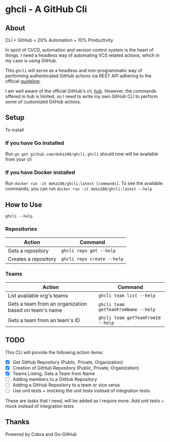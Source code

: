 # ghcli - A GitHub Cli

## About

CLI + GitHub = 20% Automation + 10% Productivity

In spirit of CI/CD, automation and version control system is the heart of things. I need a headless way of automating VCS related actions, which in my case is using GitHub.

This `ghcli` will serve as a headless and non-programmatic way of performing authenticated GitHub actions via REST API adhering to the official [guideline](https://developer.github.com/v3/).

I am well aware of the official GitHub's cli, [hub](https://github.com/github/hub). However, the commands offered in hub is limited, so I need to write my own GitHub CLI to perform some of customized GitHub actions.

## Setup

To install

### If you have Go installed

Run `go get github.com/deka108/ghcli`. `ghcli` should now will be available from your cli

### If you have Docker installed

Run `docker run -it deka108/ghcli:latest [commands]`.
To see the available commands, you can run `docker run -it deka108/ghcli:latest --help`

## How to Use

`ghcli --help`

### Repositories

|   Action   |   Command  |
| --- | --- |
| Gets a repository | `ghcli repo get --help` |
| Creates a repository | `ghcli repo create --help` |

### Teams

|   Action   |   Command  |
| --- | --- |
| List available org's teams | `ghcli team list --help` |
| Gets a team from an organization based on team's name | `ghcli team getTeamFromName --help` |
| Gets a team from an team's ID | `ghcli team getTeamFromId --help` |

## TODO

This CLI will provide the following action items:

- [x] Get GitHub Repository (Public, Private, Organization)
- [x] Creation of GitHub Repository (Public, Private, Organization)
- [x] Teams Listing, Gets a Team from Name
- [ ] Adding members to a GitHub Repository
- [ ] Adding a GitHub Repository to a team or vice versa
- [ ] Use unit tests + mocking the unit tests instead of integration tests

These are tasks that I need, will be added as I require more. Add unit tests + mock instead of integration tests

## Thanks

Powered by Cobra and Go-GitHub
